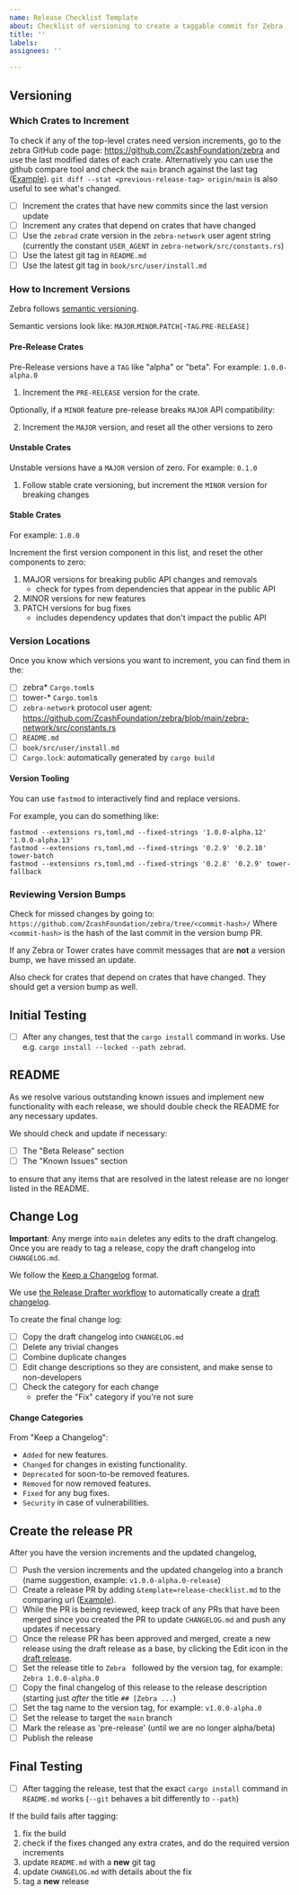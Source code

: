 ```yaml
---
name: Release Checklist Template
about: Checklist of versioning to create a taggable commit for Zebra
title: ''
labels:
assignees: ''

---
```


## Versioning

### Which Crates to Increment

To check if any of the top-level crates need version increments, go to the zebra GitHub code page: https://github.com/ZcashFoundation/zebra and use the last modified dates of each crate. Alternatively you can use the github compare tool and check the `main` branch against the last tag ([Example](https://github.com/ZcashFoundation/zebra/compare/v1.0.0-alpha.15...main)). `git diff --stat <previous-release-tag> origin/main` is also useful to see what's changed.

- [ ] Increment the crates that have new commits since the last version update
- [ ] Increment any crates that depend on crates that have changed
- [ ] Use the `zebrad` crate version in the `zebra-network` user agent string
      (currently the constant `USER_AGENT` in `zebra-network/src/constants.rs`)
- [ ] Use the latest git tag in `README.md`
- [ ] Use the latest git tag in `book/src/user/install.md`

### How to Increment Versions

Zebra follows [semantic versioning](https://semver.org).

Semantic versions look like: `MAJOR`.`MINOR`.`PATCH[`-`TAG`.`PRE-RELEASE]`

#### Pre-Release Crates

Pre-Release versions have a `TAG` like "alpha" or "beta". For example: `1.0.0-alpha.0`

1. Increment the `PRE-RELEASE` version for the crate.

Optionally, if a `MINOR` feature pre-release breaks `MAJOR` API compatibility:

2. Increment the `MAJOR` version, and reset all the other versions to zero

#### Unstable Crates

Unstable versions have a `MAJOR` version of zero. For example: `0.1.0`

1. Follow stable crate versioning, but increment the `MINOR` version for breaking changes

#### Stable Crates

For example: `1.0.0`

Increment the first version component in this list, and reset the other components to zero:
1. MAJOR versions for breaking public API changes and removals
    * check for types from dependencies that appear in the public API
2. MINOR versions for new features
3. PATCH versions for bug fixes
    * includes dependency updates that don't impact the public API

### Version Locations

Once you know which versions you want to increment, you can find them in the:
- [ ] zebra* `Cargo.toml`s
- [ ] tower-* `Cargo.toml`s
- [ ] `zebra-network` protocol user agent: https://github.com/ZcashFoundation/zebra/blob/main/zebra-network/src/constants.rs
- [ ] `README.md`
- [ ] `book/src/user/install.md`
- [ ] `Cargo.lock`: automatically generated by `cargo build`

#### Version Tooling

You can use `fastmod` to interactively find and replace versions.

For example, you can do something like:
```
fastmod --extensions rs,toml,md --fixed-strings '1.0.0-alpha.12' '1.0.0-alpha.13'
fastmod --extensions rs,toml,md --fixed-strings '0.2.9' '0.2.10' tower-batch
fastmod --extensions rs,toml,md --fixed-strings '0.2.8' '0.2.9' tower-fallback
```

### Reviewing Version Bumps

Check for missed changes by going to:
`https://github.com/ZcashFoundation/zebra/tree/<commit-hash>/`
Where `<commit-hash>` is the hash of the last commit in the version bump PR.

If any Zebra or Tower crates have commit messages that are **not** a version bump, we have missed an update.

Also check for crates that depend on crates that have changed. They should get a version bump as well.

## Initial Testing

- [ ] After any changes, test that the `cargo install` command in works. Use
      e.g. `cargo install --locked --path zebrad`.

## README

As we resolve various outstanding known issues and implement new functionality with each release, we should double check the README for any necessary updates.

We should check and update if necessary:

- [ ] The "Beta Release" section
- [ ] The "Known Issues" section

to ensure that any items that are resolved in the latest release are no longer listed in the README.

## Change Log

**Important**: Any merge into `main` deletes any edits to the draft changelog. Once you are ready to tag a release, copy the draft changelog into `CHANGELOG.md`.

We follow the [Keep a Changelog](https://keepachangelog.com/en/1.0.0/) format.

We use [the Release Drafter workflow](https://github.com/marketplace/actions/release-drafter) to automatically create a [draft changelog](https://github.com/ZcashFoundation/zebra/releases).

To create the final change log:
- [ ] Copy the draft changelog into `CHANGELOG.md`
- [ ] Delete any trivial changes
- [ ] Combine duplicate changes
- [ ] Edit change descriptions so they are consistent, and make sense to non-developers
- [ ] Check the category for each change
  - prefer the "Fix" category if you're not sure

#### Change Categories

From "Keep a Changelog":
* `Added` for new features.
* `Changed` for changes in existing functionality.
* `Deprecated` for soon-to-be removed features.
* `Removed` for now removed features.
* `Fixed` for any bug fixes.
* `Security` in case of vulnerabilities.

## Create the release PR

After you have the version increments and the updated changelog,

- [ ] Push the version increments and the updated changelog into a branch
      (name suggestion, example: `v1.0.0-alpha.0-release`)
- [ ] Create a release PR by adding `&template=release-checklist.md` to the
      comparing url ([Example](https://github.com/ZcashFoundation/zebra/compare/v1.0.0-alpha.0-release?expand=1&template=release-checklist.md)).
- [ ] While the PR is being reviewed, keep track of any PRs that have been merged
      since you created the PR to update `CHANGELOG.md` and push any updates if necessary
- [ ] Once the release PR has been approved and merged, create a new release
      using the draft release as a base, by clicking the Edit icon
      in the [draft release](https://github.com/ZcashFoundation/zebra/releases).
- [ ] Set the release title to `Zebra ` followed by the version tag, for example:
      `Zebra 1.0.0-alpha.0`
- [ ] Copy the final changelog of this release to the release description
      (starting just _after_ the title `## [Zebra ...`)
- [ ] Set the tag name to the version tag, for example: `v1.0.0-alpha.0`
- [ ] Set the release to target the `main` branch
- [ ] Mark the release as 'pre-release' (until we are no longer alpha/beta)
- [ ] Publish the release

## Final Testing

- [ ] After tagging the release, test that the exact `cargo install` command in
      `README.md` works (`--git` behaves a bit differently to `--path`)

If the build fails after tagging:
1. fix the build
2. check if the fixes changed any extra crates, and do the required version increments
3. update `README.md` with a **new** git tag
4. update `CHANGELOG.md` with details about the fix
5. tag a **new** release
